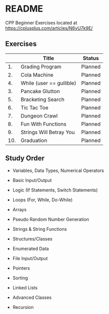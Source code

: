 # README

CPP Beginner Exercises located at https://cplusplus.com/articles/N6vU7k9E/


## Exercises

| | Title | Status |
|-------|-------|--------|
| 1. | Grading Program | Planned |
| 2. | Cola Machine | Planned |
| 4. | While (user == gullible) | Planned |
| 3. | Pancake Glutton | Planned |
| 5. | Bracketing Search | Planned |
| 6. | Tic Tac Toe | Planned |
| 7. | Dungeon Crawl | Planned |
| 8. | Fun With Functions | Planned |
| 9. | Strings Will Betray You | Planned |
| 10. | Graduation | Planned |


## Study Order

- Variables, Data Types, Numerical Operators

- Basic Input/Output

- Logic (If Statements, Switch Statements)

- Loops (For, While, Do-While)

- Arrays

- Pseudo Random Number Generation

- Strings & String Functions

- Structures/Classes

- Enumerated Data

- File Input/Output

- Pointers

- Sorting

- Linked Lists

- Advanced Classes

- Recursion